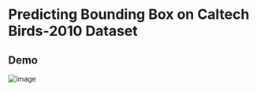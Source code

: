# Predicting Bounding Box on Caltech Birds-2010 Dataset
## Demo
![image](https://user-images.githubusercontent.com/46513807/126071484-f16d9607-cc4c-40a0-8c76-8b92748b29b9.png)

